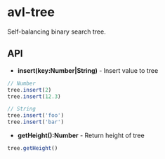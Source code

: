 # avl-tree
Self-balancing binary search tree.

## API 

* **insert(key:Number|String)** - Insert value to tree
```javascript
// Number
tree.insert(2)
tree.insert(12.3)

// String
tree.insert('foo')
tree.insert('bar')
```

* **getHeight():Number** - Return height of tree
```javascript
tree.getHeight()
```